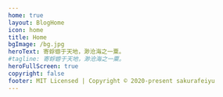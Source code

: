 ```yaml
---
home: true
layout: BlogHome
icon: home
title: Home
bgImage: /bg.jpg
heroText: 寄蜉蝣于天地，渺沧海之一粟。
#tagline: 寄蜉蝣于天地，渺沧海之一粟。
heroFullScreen: true
copyright: false
footer: MIT Licensed | Copyright © 2020-present sakurafeiyu
---
```

